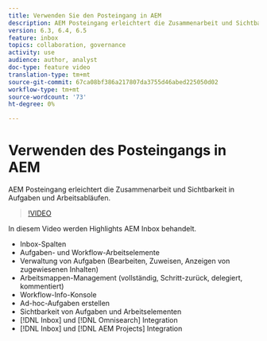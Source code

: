 ```yaml
---
title: Verwenden Sie den Posteingang in AEM
description: AEM Posteingang erleichtert die Zusammenarbeit und Sichtbarkeit in Aufgaben und Arbeitsabläufen.
version: 6.3, 6.4, 6.5
feature: inbox
topics: collaboration, governance
activity: use
audience: author, analyst
doc-type: feature video
translation-type: tm+mt
source-git-commit: 67ca08bf386a217807da3755d46abed225050d02
workflow-type: tm+mt
source-wordcount: '73'
ht-degree: 0%

---
```



# Verwenden des Posteingangs in AEM

AEM Posteingang erleichtert die Zusammenarbeit und Sichtbarkeit in Aufgaben und Arbeitsabläufen.

>[!VIDEO](https://video.tv.adobe.com/v/16827/?quality=12&learn=on)

In diesem Video werden Highlights AEM Inbox behandelt.

* Inbox-Spalten
* Aufgaben- und Workflow-Arbeitselemente
* Verwaltung von Aufgaben (Bearbeiten, Zuweisen, Anzeigen von zugewiesenen Inhalten)
* Arbeitsmappen-Management (vollständig, Schritt-zurück, delegiert, kommentiert)
* Workflow-Info-Konsole
* Ad-hoc-Aufgaben erstellen
* Sichtbarkeit von Aufgaben und Arbeitselementen
* [!DNL Inbox] und  [!DNL Omnisearch] Integration
* [!DNL Inbox] und  [!DNL AEM Projects] Integration
